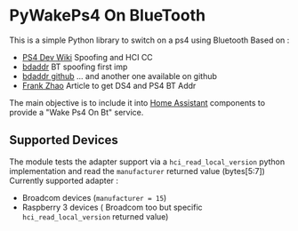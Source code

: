 # PyWakePs4 On BlueTooth
This is a simple Python library to switch on a ps4 using Bluetooth
Based on :
- [PS4 Dev Wiki](https://www.psdevwiki.com/ps4/DS4-BT#Bluetooth_Addressing) Spoofing and HCI CC
- [bdaddr](http://blog.petrilopia.net/linux/change-your-bluetooth-device-mac-address/) BT spoofing first imp
- [bdaddr github](https://github.com/pauloborges/bluez/blob/master/tools/bdaddr.c) ... and another one available on github
- [Frank Zhao](https://eleccelerator.com/unpairing-a-dualshock-4-and-setting-a-new-bdaddr/) Article to get DS4 and PS4 BT Addr 

The main objective is to include it into [Home Assistant](https://www.home-assistant.io/ "Home Assistant") components to provide a "Wake Ps4 On Bt" service.

## Supported Devices
The module tests the adapter support via a ```hci_read_local_version``` python implementation and read the ```manufacturer``` returned value (bytes[5:7])  
Currently supported adapter :
- Broadcom devices (```manufacturer = 15```) 
- Raspberry 3 devices ( Broadcom too but specific ```hci_read_local_version``` returned value)
